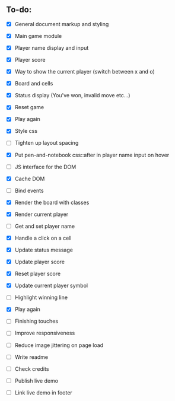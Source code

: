 ## To-do:

- [x]   General document markup and styling
  - [x] Main game module
  - [x] Player name display and input
  - [x] Player score
  - [x] Way to show the current player (switch between x and o)
  - [x] Board and cells
  - [x] Status display (You've won, invalid move etc...)
  - [x] Reset game
  - [x] Play again

- [x]   Style css
  - [ ] Tighten up layout spacing
  - [x] Put pen-and-notebook css::after in player name input on hover 

- [ ]   JS interface for the DOM
  - [x] Cache DOM
  - [ ] Bind events
  - [x] Render the board with classes
  - [x] Render current player
  - [ ] Get and set player name
  - [x] Handle a click on a cell
  - [x] Update status message
  - [x] Update player score
  - [x] Reset player score
  - [x] Update current player symbol
  - [ ] Highlight winning line
  - [x] Play again

- [ ]   Finishing touches
  - [ ] Improve responsiveness
  - [ ] Reduce image jittering on page load
  - [ ] Write readme
  - [ ] Check credits
  - [ ] Publish live demo
  - [ ] Link live demo in footer
